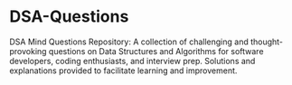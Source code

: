 # DSA-Questions
DSA Mind Questions Repository: A collection of challenging and thought-provoking questions on Data Structures and Algorithms for software developers, coding enthusiasts, and interview prep. Solutions and explanations provided to facilitate learning and improvement.
